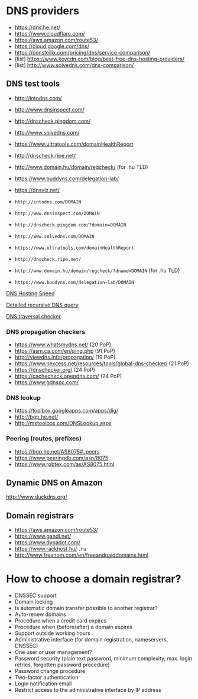 # DNS providers

- https://dns.he.net/
- https://www.cloudflare.com/
- https://aws.amazon.com/route53/
- https://cloud.google.com/dns/
- https://constellix.com/pricing/dns/service-comparison/
- [list] https://www.keycdn.com/blog/best-free-dns-hosting-providers/
- [list] http://www.solvedns.com/dns-comparison/

## DNS test tools

- http://intodns.com/
- http://www.dnsinspect.com/
- http://dnscheck.pingdom.com/
- http://www.solvedns.com/
- https://www.ultratools.com/domainHealthReport
- http://dnscheck.ripe.net/
- http://www.domain.hu/domain/regcheck/ (for .hu TLD)
- https://www.buddyns.com/delegation-lab/
- https://dnsviz.net/

- `http://intodns.com/DOMAIN`
- `http://www.dnsinspect.com/DOMAIN`
- `http://dnscheck.pingdom.com/?domain=DOMAIN`
- `http://www.solvedns.com/DOMAIN`
- `https://www.ultratools.com/domainHealthReport`
- `http://dnscheck.ripe.net/`
- `http://www.domain.hu/domain/regcheck/?dname=DOMAIN` (for .hu TLD)
- `https://www.buddyns.com/delegation-lab/DOMAIN`

[DNS Hosting Speed](https://www.ultratools.com/tools/dnsHostingSpeed)

[Detailed recursive DNS query](https://dnsquery.org/)

[DNS traversal checker](http://dns.squish.net/)

### DNS propagation checkers

- https://www.whatsmydns.net/ (20 PoP)
- https://asm.ca.com/en/ping.php (91 PoP)
- http://viewdns.info/propagation/ (19 PoP)
- https://www.nexcess.net/resources/tools/global-dns-checker/ (21 PoP)
- https://dnschecker.org/ (24 PoP)
- https://cachecheck.opendns.com/ (24 PoP)
- https://www.gdnspc.com/

### DNS lookup

- https://toolbox.googleapps.com/apps/dig/
- http://bgp.he.net/
- http://mxtoolbox.com/DNSLookup.aspx

### Peering (routes, prefixes)

- https://bgp.he.net/AS8075#_peers
- https://www.peeringdb.com/asn/8075
- https://www.robtex.com/as/AS8075.html

## Dynamic DNS on Amazon

http://www.duckdns.org/

## Domain registrars

- https://aws.amazon.com/route53/
- https://www.gandi.net/
- https://www.dynadot.com/
- https://www.rackhost.hu/ `.hu`
- http://www.freenom.com/en/freeandpaiddomains.html

# How to choose a domain registrar?

- DNSSEC support
- Domain locking
- Is automatic domain transfer possible to another registrar?
- Auto-renew domains
- Procedure when a credit card expires
- Procedure when (before/after) a domain expires
- Support outside working hours
- Administrative interface (for domain registration, nameservers, DNSSEC)
- One user or user management?
- Password security (plain text password, minimum complexity, max. login retries, forgotten password procedure)
- Password change procedure
- Two-factor authentication
- Login notification email
- Restrict access to the administrative interface by IP address
